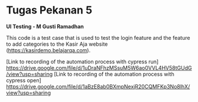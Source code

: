 # Tugas Pekanan 5
**UI Testing - M Gusti Ramadhan**

This code is a test case that is used to test the login feature and the feature to add categories to the Kasir Aja website (https://kasirdemo.belajarqa.com).


[Link to recording of the automation process with cypress run] https://drive.google.com/file/d/1uDraNFhzMSsuM5W6ao0VVL4HV58tGUdG/view?usp=sharing
[Link to recording of the automation process with cypress open] https://drive.google.com/file/d/1aBzE8ab0BXmpNexjR20CQMFKp3No8lhX/view?usp=sharing
